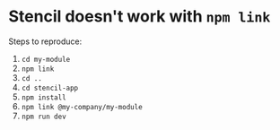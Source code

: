 # Stencil doesn't work with `npm link`

Steps to reproduce:

1. `cd my-module`
2. `npm link`
3. `cd ..`
4. `cd stencil-app`
5. `npm install`
6. `npm link @my-company/my-module`
7. `npm run dev`